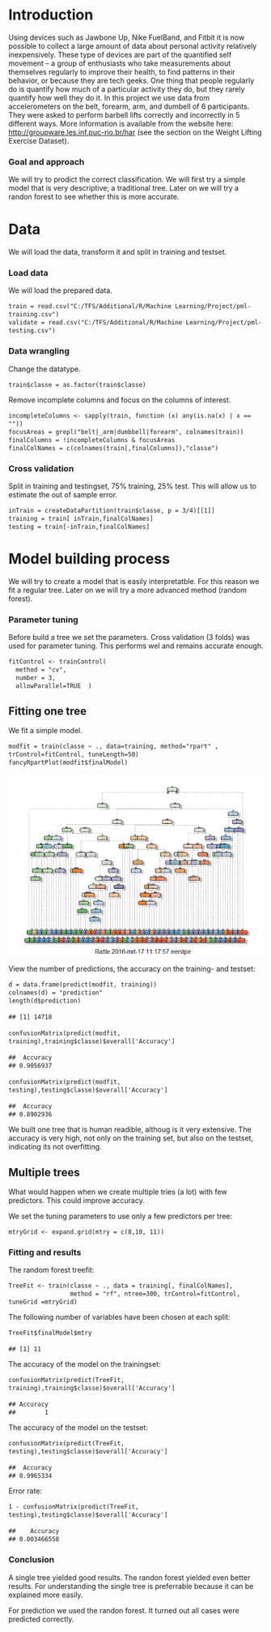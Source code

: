 Introduction
============

Using devices such as Jawbone Up, Nike FuelBand, and Fitbit it is now
possible to collect a large amount of data about personal activity
relatively inexpensively. These type of devices are part of the
quantified self movement – a group of enthusiasts who take measurements
about themselves regularly to improve their health, to find patterns in
their behavior, or because they are tech geeks. One thing that people
regularly do is quantify how much of a particular activity they do, but
they rarely quantify how well they do it. In this project we use data
from accelerometers on the belt, forearm, arm, and dumbell of 6
participants. They were asked to perform barbell lifts correctly and
incorrectly in 5 different ways. More information is available from the
website here: <http://groupware.les.inf.puc-rio.br/har> (see the section
on the Weight Lifting Exercise Dataset).

### Goal and approach

We will try to prodict the correct classification. We will first try a
simple model that is very descriptive; a traditional tree. Later on we
will try a randon forest to see whether this is more accurate.

Data
====

We will load the data, transform it and split in training and testset.

### Load data

We will load the prepared data.

    train = read.csv("C:/TFS/Additional/R/Machine Learning/Project/pml-training.csv")
    validate = read.csv("C:/TFS/Additional/R/Machine Learning/Project/pml-testing.csv")

### Data wrangling

Change the datatype.

    train$classe = as.factor(train$classe)

Remove incomplete columns and focus on the columns of interest.

    incompleteColumns <- sapply(train, function (x) any(is.na(x) | x == ""))
    focusAreas = grepl("belt|_arm|dumbbell|forearm", colnames(train))
    finalColumns = !incompleteColumns & focusAreas
    finalColNames = c(colnames(train[,finalColumns]),"classe")

### Cross validation

Split in training and testingset, 75% training, 25% test. This will
allow us to estimate the out of sample error.

    inTrain = createDataPartition(train$classe, p = 3/4)[[1]]
    training = train[ inTrain,finalColNames]
    testing = train[-inTrain,finalColNames]

Model building process
======================

We will try to create a model that is easily interpretatble. For this
reason we fit a regular tree. Later on we will try a more advanced
method (random forest).

### Parameter tuning

Before build a tree we set the parameters. Cross validation (3 folds)
was used for parameter tuning. This performs wel and remains accurate
enough.

    fitControl <- trainControl(
      method = "cv",
      number = 3,
      allowParallel=TRUE  )

Fitting one tree
----------------

We fit a simple model.

    modfit = train(classe ~ ., data=training, method="rpart" , trControl=fitControl, tuneLength=50)
    fancyRpartPlot(modfit$finalModel)

![](Project_files/figure-markdown_strict/unnamed-chunk-7-1.png)<!-- -->

View the number of predictions, the accuracy on the training- and
testset:

    d = data.frame(predict(modfit, training))
    colnames(d) = "prediction"
    length(d$prediction)

    ## [1] 14718

    confusionMatrix(predict(modfit, training),training$classe)$overall['Accuracy']

    ##  Accuracy 
    ## 0.9056937

    confusionMatrix(predict(modfit, testing),testing$classe)$overall['Accuracy']

    ##  Accuracy 
    ## 0.8902936

We built one tree that is human readible, althoug is it very extensive.
The accuracy is very high, not only on the training set, but also on the
testset, indicating its not overfitting.

Multiple trees
--------------

What would happen when we create multiple tries (a lot) with few
predictors. This could improve accuracy.

We set the tuning parameters to use only a few predictors per tree:

    mtryGrid <- expand.grid(mtry = c(8,10, 11))

### Fitting and results

The random forest treefit:

    TreeFit <- train(classe ~ ., data = training[, finalColNames],
                     method = "rf", ntree=300, trControl=fitControl, tuneGrid =mtryGrid)

The following number of variables have been chosen at each split:

    TreeFit$finalModel$mtry

    ## [1] 11

The accuracy of the model on the trainingset:

    confusionMatrix(predict(TreeFit, training),training$classe)$overall['Accuracy']

    ## Accuracy 
    ##        1

The accuracy of the model on the testset:

    confusionMatrix(predict(TreeFit, testing),testing$classe)$overall['Accuracy']

    ##  Accuracy 
    ## 0.9965334

Error rate:

    1 - confusionMatrix(predict(TreeFit, testing),testing$classe)$overall['Accuracy']

    ##    Accuracy 
    ## 0.003466558

### Conclusion

A single tree yielded good results. The randon forest yielded even
better results. For understanding the single tree is preferrable because
it can be explained more easily.

For prediction we used the randon forest. It turned out all cases were
predicted correctly.
